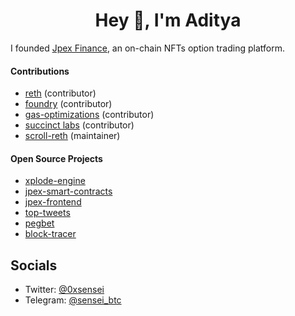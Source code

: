 <h1 align="center">Hey 👋, I'm Aditya</h1>

I founded [Jpex Finance][jpex-t], an on-chain NFTs option trading platform.

#### Contributions

- [reth][reth] (contributor)
- [foundry][foundry] (contributor)
- [gas-optimizations][optimizations] (contributor)
- [succinct labs][sp1] (contributor)
- [scroll-reth][scroll-reth] (maintainer)

#### Open Source Projects

- [xplode-engine][xplode-engine]
- [jpex-smart-contracts][jpex-sc] 
- [jpex-frontend][jpex-f]
- [top-tweets][top-tweets] 
- [pegbet][pegbet]
- [block-tracer][block-tracer]



 ##  Socials
- Twitter: <a href="https://twitter.com/_0xsensei_" >@0xsensei</a>
- Telegram: [@sensei_btc][sensei_btc]


[scroll-reth]: https://github.com/i-m-aditya/scroll-reth
[reth]: https://github.com/paradigmxyz/reth/pulls?q=is%3Apr+is%3Aclosed+author%3Ai-m-aditya
[foundry]: https://github.com/foundry-rs/foundry/pulls?q=is%3Apr+author%3Ai-m-aditya+is%3Aclosed
[backpack]: https://github.com/coral-xyz/backpack/pulls?q=is%3Apr+author%3Ai-m-aditya+is%3Aclosed
[optimizations]: https://github.com/kadenzipfel/gas-optimizations/pull/20
[jpex-sc]: https://github.com/i-m-aditya/jpex-contracts
[xplode-engine]: https://github.com/xplodegame/xplode-engine
[jpex-f]: https://github.com/i-m-aditya/jpex-app
[pegbet]: https://github.com/i-m-aditya/PegBet
[top-tweets]: https://github.com/i-m-aditya/top-tweets
[evm-from-scratch]: https://github.com/i-m-aditya/evm-from-scratch
[bittorent]: https://github.com/i-m-aditya/bittorent-rust
[jpex-t]: https://twitter.com/jpexfinance
[coinswitch]: https://coinswitch.co/
[sp1]: https://github.com/succinctlabs/sp1/pull/273
[sensei_btc]: https://t.me/sensei_btc
[block-tracer]: https://github.com/i-m-aditya/block-tracer
